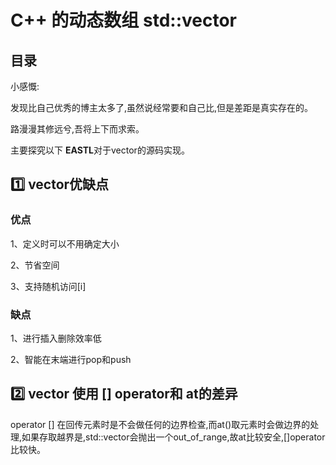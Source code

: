 # C++ 的动态数组 std::vector

<h2>
目录
</h2>


小感慨:

发现比自己优秀的博主太多了,虽然说经常要和自己比,但是差距是真实存在的。

路漫漫其修远兮,吾将上下而求索。


主要探究以下 **EASTL**对于vector的源码实现。



## :one: vector优缺点

### 优点

1、定义时可以不用确定大小

2、节省空间

3、支持随机访问[i]


### 缺点

1、进行插入删除效率低

2、智能在末端进行pop和push

## :two: vector 使用 [] operator和 at的差异

operator [] 在回传元素时是不会做任何的边界检查,而at()取元素时会做边界的处理,如果存取越界是,std::vector会抛出一个out_of_range,故at比较安全,[]operator比较快。
